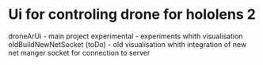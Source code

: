 # Ui for controling drone for hololens 2

droneArUi - main project
experimental - experiments whith visualisation
oldBuildNewNetSocket (toDo) - old visualisation whith integration of new net manger socket for connection to server